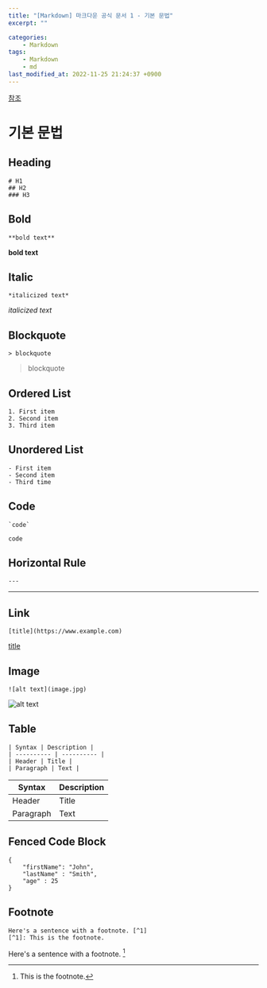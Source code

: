 ```yaml
---
title: "[Markdown] 마크다운 공식 문서 1 - 기본 문법"
excerpt: ""

categories:
    - Markdown
tags:
    - Markdown
    - md
last_modified_at: 2022-11-25 21:24:37 +0900
---
```


[참조](https://www.markdownguide.org/cheat-sheet/)


# 기본 문법 

## Heading 

```
# H1
## H2
### H3
```
## Bold 

```
**bold text**
```
**bold text**

## Italic

```
*italicized text*
```
*italicized text*

## Blockquote

```
> blockquote
```
> blockquote

## Ordered List 

```
1. First item
2. Second item
3. Third item
```

## Unordered List

```
- First item
- Second item
- Third time
```

## Code

```
`code`
```
`code`

## Horizontal Rule
```
---
```
---

## Link

```
[title](https://www.example.com)
```
[title](https://www.example.com)

## Image
```
![alt text](image.jpg)
```
![alt text](image.jpg)


## Table

```
| Syntax | Description |
| ---------- | ---------- |
| Header | Title |
| Paragraph | Text |
```

| Syntax | Description |
| ---------- | ---------- |
| Header | Title |
| Paragraph | Text |


## Fenced Code Block

```
{
    "firstName": "John",
    "lastName" : "Smith",
    "age" : 25
}
```


## Footnote
```
Here's a sentence with a footnote. [^1]
[^1]: This is the footnote.
```

Here's a sentence with a footnote. [^1]

[^1]: This is the footnote.